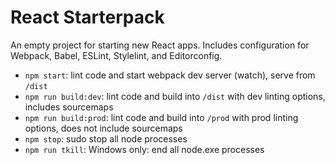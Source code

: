 # React Starterpack

An empty project for starting new React apps. Includes configuration for Webpack, Babel, ESLint, Stylelint, and Editorconfig.

- `npm start`: lint code and start webpack dev server (watch), serve from `/dist`
- `npm run build:dev`: lint code and build into `/dist` with dev linting options, includes sourcemaps
- `npm run build:prod`: lint code and build into `/prod` with prod linting options, does not include sourcemaps
- `npm stop`: sudo stop all node processes
- `npm run tkill`: Windows only: end all node.exe processes
